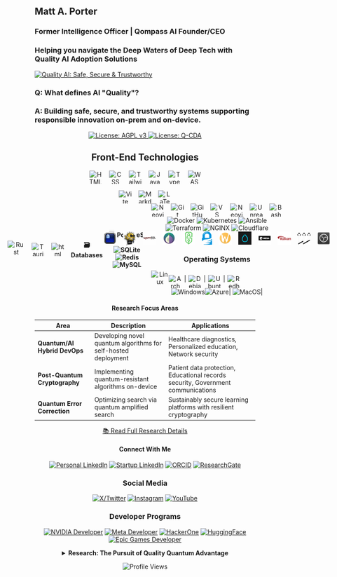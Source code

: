 ## Matt A. Porter

### Former Intelligence Officer | Qompass AI Founder/CEO

<h3>Helping you navigate the Deep Waters of Deep Tech with Quality AI Adoption Solutions</h3>

[![Quality AI: Safe, Secure & Trustworthy](assets/images/mlkem-visualization.png)](https://phaedrusflow.github.io/phaedrusflow/diagrams/mlkem/)

### Q: What defines AI "Quality"?

### A: Building safe, secure, and trustworthy systems supporting responsible innovation on-prem and on-device.

<p align="center">
  <a href="https://www.gnu.org/licenses/agpl-3.0">
    <img src="https://img.shields.io/badge/License-AGPL%20v3-blue.svg" alt="License: AGPL v3">
  </a>
  <a href="./LICENSE-QCDA">
    <img src="https://img.shields.io/badge/license-Q--CDA-lightgrey.svg" alt="License: Q-CDA">
  </a>
</p>

<div align="center">

<h2 align="center">Front-End Technologies</h2>

<div style="display: flex; justify-content: center; align-items: center; gap: 15px; margin-bottom: 15px;">
  <img src="https://skillicons.dev/icons?i=html" alt="HTML" width="30" height="30" title="HTML"/>
  <img src="https://skillicons.dev/icons?i=css" alt="CSS" width="30" height="30" title="CSS"/>
  <img src="https://skillicons.dev/icons?i=tailwind" alt="Tailwind" width="30" height="30" title="Tailwind"/>
  <img src="https://skillicons.dev/icons?i=javascript" alt="JavaScript" width="30" height="30" title="JavaScript"/>
  <img src="https://skillicons.dev/icons?i=ts" alt="TypeScript" width="30" height="30" title="TypeScript"/>
  <img src="https://skillicons.dev/icons?i=wasm" alt="WASM" width="30" height="30" title="WebAssembly"/>
</div>

<div style="display: flex; justify-content: center; align-items: center; gap: 15px;">
  <img src="https://skillicons.dev/icons?i=vite" alt="Vite" width="30" height="30" title="Vite"/>
  <img src="https://skillicons.dev/icons?i=md" alt="Markdown" width="30" height="30" title="Markdown"/>
  <img src="https://skillicons.dev/icons?i=latex" alt="LaTeX" width="30" height="30" title="LaTeX"/>
</div>

<div style="display: flex; justify-content: center; align-items: center; gap: 15px;">
  <img src="https://skillicons.dev/icons?i=rust" alt="Rust" width="40" height="40" title="Rust"/>
<img src="https://skillicons.dev/icons?i=tauri" alt="Tauri" width="30" height="30" title="Tauri"/>
<div style="display: flex; justify-content: center; align-items: center; gap: 15px;">
<img src ="https://skillicons.dev/icons?i=html" alt="html" width="30" height="30" title="html"/>
</div>

#### 🗃️ Databases

#### ![PostgreSQL](https://skillicons.dev/icons?i=postgres) ![SQLite](https://skillicons.dev/icons?i=sqlite) ![Redis](https://skillicons.dev/icons?i=redis)![MySQL](https://skillicons.dev/icons?i=mysql)
<div>

<div style="display: flex; justify-content: center; align-items: center; gap: 15px;">
 <img src="https://skillicons.dev/icons?i=neovim" alt="Neovim" width="30" height="30" title="Neovim"/>
  <img src="https://skillicons.dev/icons?i=git" alt="Git" width="30" height="30" title="Git"/>
  <img src="https://skillicons.dev/icons?i=github" alt="GitHub" width="30" height="30" title="GitHub"/>
  <img src="https://skillicons.dev/icons?i=vscode" alt="VS Code" width="30" height="30" title="VS Code"/>
  <img src="https://skillicons.dev/icons?i=neovim" alt="Neovim" width="30" height="30" title="Neovim"/>
  <img src="https://skillicons.dev/icons?i=unreal" alt="Unreal" width="30" height="30" title="Unreal"/>
  <img src="https://skillicons.dev/icons?i=bash" alt="Bash" width="30" height="30" title="Bash"/>
</div>
<div>
  <img src="https://skillicons.dev/icons?i=docker" alt="Docker" width="30" height="30" title="Docker"/>
  <img src="https://skillicons.dev/icons?i=kubernetes" alt="Kubernetes" width="30" height="30" title="Kubernetes"/>
  <img src="https://skillicons.dev/icons?i=ansible" alt="Ansible" width="30" height="30" title="Ansible"/>
  <img src="https://skillicons.dev/icons?i=terraform" alt="Terraform" width="30" height="30" title="Terraform"/>
  <img src="https://skillicons.dev/icons?i=nginx" alt="NGINX" width="30" height="30" title="NGINX"/>
  <img src="https://skillicons.dev/icons?i=cloudflare" alt="Cloudflare" width="30" height="30" title="Cloudflare"/>
</div>

<div style="display: flex; justify-content: center; align-items: center; gap: 15px;">
<img src="assets/icons/ghostty.svg" alt="Ghostty" width="30" height="30" title="Ghostty"/>
<img src="assets/icons/openssh.svg" alt="OpenSSH" width="30" height="30" title="OpenSSH"/>
<img src="assets/icons/openssl.svg" alt="OpenSSL" width="30" height="30" title="OpenSSL"/>
<img src="assets/icons/tor.svg" alt="Tor" width="30" height="30" title="Tor"/>
<img src="assets/icons/openpgp.svg" alt="OpenPGP" width="30" height="30" title="OpenPGP"/>
<img src="assets/icons/gnupg.svg" alt="GnuPG" width="30" height="30" title="GnuPG"/>
  <img src="assets/icons/wayland.svg" alt="Wayland" width="30" height="30"/>
  <img src="assets/icons/hyprland.svg" alt="Hyprland" width="30" height="30"/>
  <img src="assets/icons/mesa.svg" alt="Mesa" width="30" height="30"/>
  <img src="assets/icons/vulkan.svg" alt="Vulkan" width="30" height="30"/>
  <img src="assets/icons/pipewire.svg" alt="Pipewire" width="30" height="30"/>
  <img src="assets/icons/obs-studio.svg" alt="OBS Studio" width="30" height="30"/>
</div>

### Operating Systems

  <div style="display: flex; flex-direction: row; align-items: center;">
    <img src="https://skillicons.dev/icons?i=linux" alt="Linux" width="40" height="40"/>
    <div style="display: flex; gap: 5px; margin-top: 10px;">
      <img src="https://skillicons.dev/icons?i=arch" alt="Arch" width="30" height="30"/>|
      <img src="https://skillicons.dev/icons?i=debian" alt="Debian" width="30" height="30"/>|
      <img src="https://skillicons.dev/icons?i=ubuntu" alt="Ubuntu" width="30" height="30"/>|
      <img src="https://skillicons.dev/icons?i=redhat" alt="Redhat" width="30" height="30"/>
    </div>
  </div> <img src="https://skillicons.dev/icons?i=windows" alt="Windows" width="40" height="40"/><img src="https://skillicons.dev/icons?i=azure" alt="Azure" width="30" height="30"/>|
    <img src="https://skillicons.dev/icons?i=apple" alt="MacOS" width="40" height="40"/>|
  </div>
</div>

#### Research Focus Areas

| Area                          | Description                                                    | Applications                                                                     |
| ----------------------------- | -------------------------------------------------------------- | -------------------------------------------------------------------------------- |
| **Quantum/AI Hybrid DevOps**  | Developing novel quantum algorithms for self-hosted deployment | Healthcare diagnostics, Personalized education, Network security                 |
| **Post-Quantum Cryptography** | Implementing quantum-resistant algorithms on-device            | Patient data protection, Educational records security, Government communications |
| **Quantum Error Correction**  | Optimizing search via quantum amplified search                 | Sustainably secure learning platforms with resilient cryptography                |

[📚 Read Full Research Details](#detailed-research)

<h4 align="center">Connect With Me</h4>
<div align="center">
  
[![Personal LinkedIn](https://img.shields.io/badge/LinkedIn-Matt--Porter-blue?style=flat-square&logo=linkedin)](https://www.linkedin.com/in/matt-a-porter-103535224/)
[![Startup LinkedIn](https://img.shields.io/badge/LinkedIn-Qompass--AI-blue?style=flat-square&logo=linkedin)](https://www.linkedin.com/company/95058568/)
[![ORCID](https://img.shields.io/badge/ORCID-0000--0002--0302--4812-green?style=flat-square&logo=orcid)](https://orcid.org/0000-0002-0302-4812)
[![ResearchGate](https://img.shields.io/badge/ResearchGate-Open--Research-blue?style=flat-square&logo=researchgate)](https://www.researchgate.net/profile/Matt-Porter-7)
</div>
<h3 align="center">Social Media</h3>
<div align="center">
  
[![X/Twitter](https://img.shields.io/badge/Twitter-@PhaedrusFlow-blue?style=flat-square&logo=twitter)](https://twitter.com/PhaedrusFlow)
[![Instagram](https://img.shields.io/badge/Instagram-phaedrusflow-purple?style=flat-square&logo=instagram)](https://www.instagram.com/phaedrusflow)
[![YouTube](https://img.shields.io/badge/YouTube-QompassAI-red?style=flat-square&logo=youtube)](https://www.youtube.com/@qompassai)
</div>
<h3 align="center">Developer Programs</h3>
<div align="center">
 
[![NVIDIA Developer](https://img.shields.io/badge/NVIDIA-Developer_Program-76B900?style=for-the-badge&logo=nvidia&logoColor=white)](https://developer.nvidia.com/)
[![Meta Developer](https://img.shields.io/badge/Meta-Developer_Program-0668E1?style=for-the-badge&logo=meta&logoColor=white)](https://developers.facebook.com/)
[![HackerOne](https://img.shields.io/badge/-HackerOne-%23494649?style=for-the-badge&logo=hackerone&logoColor=white)](https://hackerone.com/phaedrusflow)
[![HuggingFace](https://img.shields.io/badge/HuggingFace-qompass-yellow?style=flat-square&logo=huggingface)](https://huggingface.co/qompass)
[![Epic Games Developer](https://img.shields.io/badge/Epic_Games-Developer_Program-313131?style=for-the-badge&logo=epic-games&logoColor=white)](https://dev.epicgames.com/)
</div>
<details id="detailed-research">
  <summary><strong>Research: The Pursuit of Quality Quantum Advantage</strong></summary>
The foundation of quantum computing and impetus for enterprise quantum adoption begins with the Schrödinger equation:

$$i\hbar\frac{\partial}{\partial t}\Psi(\mathbf{r},t) = \hat{H}\Psi(\mathbf{r},t)$$

**Schrodinger Legend:**

- $i$: imaginary unit
- $\hbar$: reduced Planck constant
- $\Psi(\mathbf{r},t)$: wavefunction at position $\mathbf{r}$ and time $t$
- $\hat{H}$: Hamiltonian operator

A qubit state forms the computational basis:

$|\psi\rangle = \alpha|0\rangle + \beta|1\rangle$ where $|\alpha|^2 + |\beta|^2 = 1$

**Qubit Legend:**

- $|\psi\rangle$: quantum state
- $\alpha, \beta$: complex probability amplitudes
- $|0\rangle, |1\rangle$: computational basis states
- $|\alpha|^2 + |\beta|^2 = 1$: normalization constraint

## Grover's Algorithm

**Quantum State Preparation:**

$$|\psi_0\rangle = \frac{1}{\sqrt{N}}\sum_{x=0}^{N-1}|x\rangle$$

**Grover Iteration (applied ~$\frac{\pi}{4}\sqrt{N}$ times):**

$$G = (2|\psi_0\rangle\langle\psi_0| - I) \cdot O_f$$

**Oracle Operation:**

$$
O_f|x\rangle = \begin{cases}
-|x\rangle & \text{if } f(x) = 1 \\
|x\rangle & \text{if } f(x) = 0
\end{cases}
$$

**Success Probability:**

$$P_{\text{success}} = \sin^2\left((2r+1)\arcsin\sqrt{\frac{M}{N}}\right)$$

**Grover's Legend:**

- $N = 2^n$: Size of search space (where n is number of qubits)
- $|\psi_0\rangle$: Uniform superposition of all basis states
- $O_f$: Oracle function marking solution states with phase flip
- $G$: Grover operator (one iteration)
- $M$: Number of solutions in the search space
- $r$: Number of Grover iterations performed
- $f(x)$: Function that returns 1 for solutions, 0 otherwise
- $I$: Identity operator

### Research Interests

#### 1. Quantum Machine Learning Algorithms

_Developing novel quantum algorithms to optimize on-device AI training and inference_

- **Medicine**: Equipping clinicians and learners to adopt quality AI tooling to support patient care
- **Education**: Personalizing learning paths via safe, secure, and trustworthy AI
- **Security**: Migration of IPV4 to IPV6 as it relates to network attack pattern detection

#### 2. Quantum-Resistant Cryptography Implementation

_Advancing the practical deployment of post-quantum algorithms in real-world systems._

- **Medicine**: Protecting patient data across multi-institution research networks
- **Education**: Securing student records and assessment platforms from future threats
- **Security**: Ensuring long-term confidentiality of sensitive government communications

#### 3. Quantum Error Correction

Improving quantum circuit reliability through advanced error mitigation techniques.

- **Medicine**: Enabling reliable quantum simulations for synthetic data generation
- **Education**: Securing computing platforms with post-quantum cryptography for student learning
- **Security**: Conducting FIPS 140-3 validation testing on cryptographic implementations to ensure compliance while preserving functionality during system degradation

# Post-Quantum Cryptography

## ML-KEM (Kyber)

ML-KEM operates in the polynomial ring $R_q = \mathbb{Z}_q[X]/(X^n + 1)$

**Key Generation:**

$$\text{pk} = (A, t = As + e)$$

**Encapsulation:**

$$c = (c_1 = A^T r + e_1, c_2 = t^T r + e_2 + \lfloor q/2 \rfloor m)$$

**Decapsulation:**

$$m' = \left\lceil\left(c_2 - s^T c_1\right) \cdot \frac{2}{q}\right\rceil$$

**ML-KEM Legend:**

- $R_q$: polynomial ring with coefficients in $\mathbb{Z}_q$
- $\mathbb{Z}_q$: integers modulo $q$
- $n$: polynomial degree (typically 256)
- $A$: public random matrix
- $s$: secret vector of small polynomials
- $e, e_1, e_2$: error vectors with small coefficients
- $r$: random vector used for encryption
- $m$: message bit (0 or 1)
- $m'$: recovered message bit
- $\text{pk}$: public key
- $t$: public key component
- $c, c_1, c_2$: ciphertext components
- $q$: modulus (typically 3329)

## ML-DSA (Dilithium)

**Key Generation:**

$$\text{pk} = (A, t = A s)$$

**Signature Generation:**

- Sample $y$ and compute $w = Ay$
- Compute challenge $c$ from message digest and $w$
- Compute $z = y + cs$
- Signature: $(z, h)$ where $h$ is a hint vector

**Verification:**
$$\|z\| < \gamma_1 \text{ and } \|Az - ct\| < \gamma_2$$

**ML-DSA Legend:**

- $A$: public random matrix
- $s$: secret key vector
- $\text{pk}$: public key
- $t$: public key component
- $y$: masking vector sampled during signing
- $w$: commitment value
- $c$: challenge hash
- $z$: response vector
- $h$: hint vector for verification
- $\gamma_1, \gamma_2$: bound parameters for verification
- $\|\cdot\|$: vector norm

## SLH-DSA (SPHINCS+)

**Hash-based Hypertree:**

- FORS few-time signature:
  $$\text{FORS-Sign}_{\text{SK}}(M) = (\text{sk}_1, \ldots, \text{sk}_k, \text{Auth}_1, \ldots, \text{Auth}_k)$$

- WOTS+ chain function:
  $$f^i(x) = F(f^{i-1}(x), i-1)$$

- Signature verification:
  $$\text{root} = \text{FORS-Verify}(M, \sigma_{\text{FORS}})$$

**SLH-DSA Legend:**

- FORS: Forest Of Random Subsets (few-time signature)
- WOTS+: Winternitz One-Time Signature+
- $\text{SK}$: secret key
- $M$: message
- $\text{sk}_1, \ldots, \text{sk}_k$: revealed secret key elements
- $\text{Auth}_1, \ldots, \text{Auth}_k$: authentication paths
- $f^i(x)$: hash chain function applied $i$ times
- $F$: cryptographic hash function
- $\sigma_{\text{FORS}}$: FORS signature component
- $\text{root}$: Merkle tree root for verification

## FN-DSA (Falcon)

**NTRU Equation:**
$$fG - gF = q \mod (X^N + 1)$$

**Key Generation:**

- Private key: small polynomials $(f, g, F, G)$
- Public key: $h = g/f \mod q$

**Signature Generation:**

- For message $m$ with hash $c$, find small $(s_1, s_2)$ such that:
  $$s_1 + s_2h = c \mod q$$

**Verification:**

- Check if $\|s\| < \beta$ and $s_1 + s_2h = c \mod q$

**FN-DSA Legend:**

- $f, g, F, G$: private key polynomials with small coefficients
- $q$: modulus
- $(X^N + 1)$: polynomial modulus (typically $N$ is a power of 2)
- $h$: public key polynomial
- $m$: message
- $c$: hash of message mapped to a polynomial
- $s_1, s_2$: signature polynomials
- $s$: combined signature vector $(s_1, s_2)$
- $\beta$: signature norm bound
- $\|s\|$: Euclidean norm of signature

## Hybrid Key Establishment

If $Z$ is a classical shared secret (e.g., from ECDH) and $T$ is a post-quantum shared secret:

$$Z' = Z \parallel T$$

The final key is derived using a key derivation function:

$$K = \text{KDF}(Z')$$

**Hybrid Key Legend:**

- $Z$: shared secret from classical algorithm (e.g., ECDH)
- $T$: shared secret from post-quantum algorithm (e.g., ML-KEM)
- $\parallel$: concatenation operation
- $Z'$: combined shared secret
- $\text{KDF}$: Key Derivation Function
- $K$: final derived key material

</details>

![Profile Views](https://komarev.com/ghpvc/?username=phaedrusflow)
